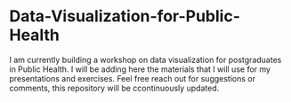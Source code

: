 # Data-Visualization-for-Public-Health

I am currently building a workshop on data visualization for postgraduates in Public Health. I will be adding here the materials that I will use for my presentations and exercises. Feel free reach out for suggestions or comments, this repository will be ccontinuously updated.

